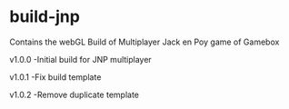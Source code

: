 # build-jnp
Contains the webGL Build of Multiplayer Jack en Poy game of Gamebox

v1.0.0
-Initial build for JNP multiplayer

v1.0.1
-Fix build template

v1.0.2
-Remove duplicate template
